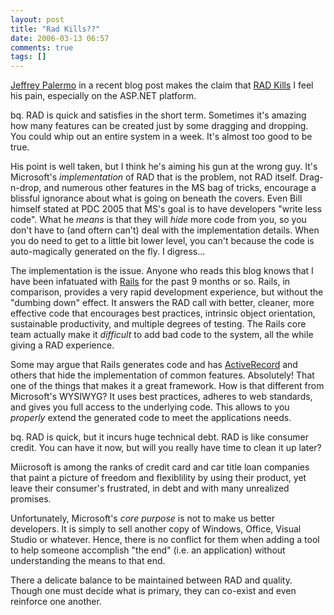 ```yaml
---
layout: post
title: "Rad Kills??"
date: 2006-03-13 06:57
comments: true
tags: []
---
```

[Jeffrey Palermo](http://codebetter.com/blogs/jeffrey.palermo,) in a recent blog post makes the claim that [RAD Kills](http://codebetter.com/blogs/jeffrey.palermo/archive/2006/02/20/138778.aspx.) I feel his pain, especially on the ASP.NET platform. 

bq. RAD is quick and satisfies in the short term.  Sometimes it's amazing how many features can be created just by some dragging and dropping.  You could whip out an entire system in a week.  It's almost too good to be true.

His point is well taken, but I think he's aiming his gun at the wrong guy. It's Microsoft's _implementation_ of RAD that is the problem, not RAD itself. Drag-n-drop, and numerous other features in the MS bag of tricks, encourage a blissful ignorance about what is going on beneath the covers. Even Bill himself stated at PDC 2005 that MS's goal is to have developers "write less code". What he _means_ is that they will _hide_ more code from you, so you don't have to (and oftern can't) deal with the implementation details. When you do need to get to a little bit lower level, you can't because the code is auto-magically generated on the fly. I digress...

The implementation is the issue. Anyone who reads this blog knows that I have been infatuated with [Rails](http://www.rubyonrails.com) for the past 9 months or so. Rails, in comparison, provides a very rapid development experience, but without the "dumbing down" effect. It answers the RAD call with better, cleaner, more effective code that encourages best practices, intrinsic object orientation, sustainable productivity, and multiple degrees of testing. The Rails core team actually make it _difficult_ to add bad code to the system, all the while giving a RAD experience. 

Some may argue that Rails generates code and has [ActiveRecord](http://api.rubyonrails.org/classes/ActiveRecord/Base.html) and others that hide the implementation of common features. Absolutely! That one of the things that makes it a great framework. How is that different from Microsoft's WYSIWYG? It uses best practices, adheres to web standards, and gives you full access to the underlying code. This allows to you _properly_ extend the generated code to meet the applications needs.

bq. RAD is quick, but it incurs huge technical debt.  RAD is like consumer credit.  You can have it now, but will you really have time to clean it up later?

Miicrosoft is among the ranks of credit card and car title loan companies that paint a picture of freedom and flexiblility by using their product, yet leave their consumer's frustrated, in debt and with many unrealized promises.

Unfortunately, Microsoft's _core purpose_ is not to make us better developers. It is simply to sell another copy of Windows, Office, Visual Studio or whatever. Hence, there is no conflict for them when adding a tool to help someone accomplish "the end" (i.e. an application) without understanding the means to that end.

There a delicate balance to be maintained between RAD and quality. Though one must decide what is primary, they can co-exist and even reinforce one another.